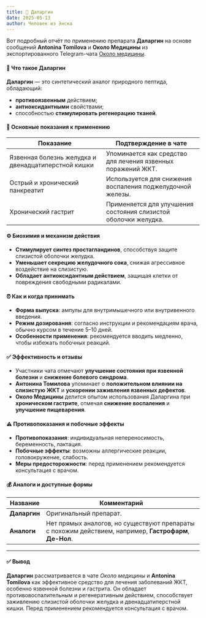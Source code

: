 ```yaml
---
title: 📰 Даларгин
date: 2025-05-13
author: Человек из Энска
---
```

Вот подробный отчёт по применению препарата **Даларгин** на основе сообщений **Antonina Tomilova** и **Около Медицины** из экспортированного Telegram-чата [Около медицины](https://t.me/sobremedicine).

#### 🧾 Что такое Даларгин

**Даларгин** — это синтетический аналог природного пептида, обладающий:

* **противоязвенным** действием;
* **антиоксидантными** свойствами;
* способностью **стимулировать регенерацию тканей**.

#### 💊 Основные показания к применению

| Показание                                           | Подтверждение в чате                                            |
| --------------------------------------------------- | --------------------------------------------------------------- |
| Язвенная болезнь желудка и двенадцатиперстной кишки | Упоминается как средство для лечения язвенных поражений ЖКТ.    |
| Острый и хронический панкреатит                     | Используется для снижения воспаления поджелудочной железы.      |
| Хронический гастрит                                 | Применяется для улучшения состояния слизистой оболочки желудка. |

#### ⚙ Биохимия и механизм действия

* **Стимулирует синтез простагландинов**, способствуя защите слизистой оболочки желудка.
* **Уменьшает секрецию желудочного сока**, снижая агрессивное воздействие на слизистую.
* **Обладает антиоксидантным действием**, защищая клетки от повреждения свободными радикалами.

#### ⏰ Как и когда принимать

* **Форма выпуска**: ампулы для внутримышечного или внутривенного введения.
* **Режим дозирования**: согласно инструкции и рекомендациям врача, обычно курсом в течение 5–10 дней.
* **Особенности применения**: рекомендуется вводить медленно, чтобы избежать побочных реакций.

#### ✅ Эффективность и отзывы

* Участники чата отмечают **улучшение состояния при язвенной болезни** и **снижение болевого синдрома**.
* **Антонина Томилова** упоминает о **положительном влиянии на слизистую ЖКТ** и **ускорении заживления язвенных дефектов**.
* **Около Медицины** делится опытом использования Даларгина при **хроническом гастрите**, отмечая **снижение воспаления** и **улучшение пищеварения**.

#### ⚠ Противопоказания и побочные эффекты

* **Противопоказания**: индивидуальная непереносимость, беременность, лактация.
* **Побочные эффекты**: возможны аллергические реакции, головокружение, слабость.
* **Меры предосторожности**: перед применением рекомендуется консультация с врачом.

#### 💰 Аналоги и доступные формы

| Название     | Комментарий                                                                                             |
| ------------ | ------------------------------------------------------------------------------------------------------- |
| **Даларгин** | Оригинальный препарат.                                                                                  |
| **Аналоги**  | Нет прямых аналогов, но существуют препараты с похожим действием, например, **Гастрофарм**, **Де-Нол**. |

---

#### ✅ Вывод

**Даларгин** рассматривается в чате *Около медицины* и **Antonina Tomilova** как эффективное средство для лечения заболеваний ЖКТ, особенно язвенной болезни и гастрита. Он обладает противовоспалительным и регенеративным действием, способствует заживлению слизистой оболочки желудка и двенадцатиперстной кишки. Перед применением рекомендуется консультация с врачом.
